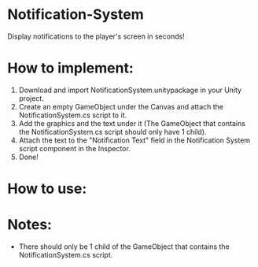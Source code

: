 # Notification-System
Display notifications to the player's screen in seconds!

# How to implement:
1) Download and import NotificationSystem.unitypackage in your Unity project.
2) Create an empty GameObject under the Canvas and attach the NotificationSystem.cs script to it.
3) Add the graphics and the text under it (The GameObject that contains the NotificationSystem.cs script should only have 1 child).
4) Attach the text to the "Notification Text" field in the Notification System script component in the Inspector.
5) Done!

# How to use:


# Notes:
- There should only be 1 child of the GameObject that contains the NotificationSystem.cs script.
